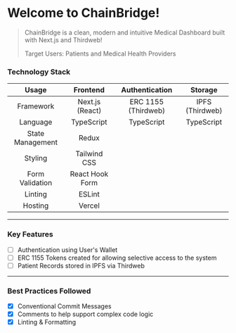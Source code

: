 # Welcome to ChainBridge!

> ChainBridge is a clean, modern and intuitive Medical Dashboard built with Next.js and Thirdweb!
> 
> Target Users: Patients and Medical Health Providers

### Technology Stack

| Usage | Frontend | Authentication | Storage |
| :---: | :---: | :---: | :---: |
| Framework | Next.js (React) | ERC 1155 (Thirdweb) | IPFS (Thirdweb) |
| Language | TypeScript | TypeScript | TypeScript |
| State Management | Redux |  |  |
| Styling | Tailwind CSS |  |  |
| Form Validation | React Hook Form |  |  |
| Linting | ESLint |  |  |
| Hosting | Vercel |  |  |

---

### Key Features

- [ ] Authentication using User's Wallet
- [ ] ERC 1155 Tokens created for allowing selective access to the system
- [ ] Patient Records stored in IPFS via Thirdweb

---

### Best Practices Followed

- [x] Conventional Commit Messages
- [x] Comments to help support complex code logic
- [x] Linting & Formatting
